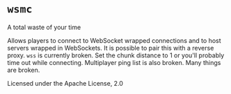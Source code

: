# `wsmc`
A total waste of your time

Allows players to connect to WebSocket wrapped connections and to host servers wrapped in WebSockets. It is possible
to pair this with a reverse proxy. `wss` is currently broken. Set the chunk distance to 1 or you'll probably time out
while connecting. Multiplayer ping list is also broken. Many things are broken.

Licensed under the Apache License, 2.0
